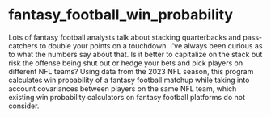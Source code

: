 # fantasy_football_win_probability
Lots of fantasy football analysts talk about stacking quarterbacks and pass-catchers to double your points on a touchdown. I've always been curious as to what the numbers say about that. Is it better to capitalize on the stack but risk the offense being shut out or hedge your bets and pick players on different NFL teams? Using data from the 2023 NFL season, this program calculates win probability of a fantasy football matchup while taking into account covariances between players on the same NFL team, which existing win probability calculators on fantasy football platforms do not consider.

